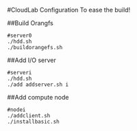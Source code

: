 #CloudLab Configuration
To ease the build!

##Build Orangfs 
```
#server0
./hdd.sh
./buildorangefs.sh
```

##Add I/O server 
```
#serveri
./hdd.sh
./add addserver.sh i
```

##Add compute node 
```
#nodei
./addclient.sh
./installbasic.sh
```